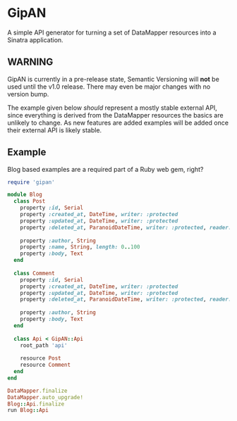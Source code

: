 GipAN
=====

A simple API generator for turning a set of DataMapper resources into a Sinatra application.

WARNING
-------

GipAN is currently in a pre-release state, Semantic Versioning will **not** be
used until the v1.0 release. There may even be major changes with no version
bump.

The example given below *should* represent a mostly stable external API, since
everything is derived from the DataMapper resources the basics are unlikely to
change.  As new features are added examples will be added once their external
API is likely stable.

Example
-------

Blog based examples are a required part of a Ruby web gem, right?

````ruby
require 'gipan'

module Blog
  class Post
    property :id, Serial
    property :created_at, DateTime, writer: :protected
    property :updated_at, DateTime, writer: :protected
    property :deleted_at, ParanoidDateTime, writer: :protected, reader: :protected
    
    property :author, String
    property :name, String, length: 0..100
    property :body, Text
  end
  
  class Comment
    property :id, Serial
    property :created_at, DateTime, writer: :protected
    property :updated_at, DateTime, writer: :protected
    property :deleted_at, ParanoidDateTime, writer: :protected, reader: :protected
    
    property :author, String
    property :body, Text
  end
  
  class Api < GipAN::Api
    root_path 'api'
    
    resource Post
    resource Comment
  end
end

DataMapper.finalize
DataMapper.auto_upgrade!
Blog::Api.finalize
run Blog::Api
````
